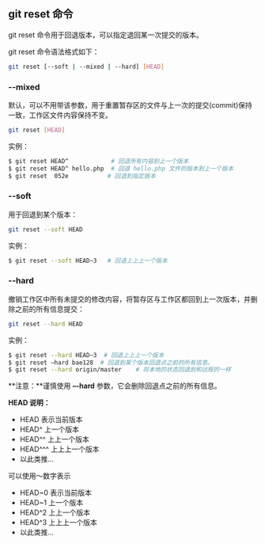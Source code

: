 ## git reset 命令

git reset 命令用于回退版本，可以指定退回某一次提交的版本。

git reset 命令语法格式如下：

```sh
git reset [--soft | --mixed | --hard] [HEAD]
```

### --mixed

默认，可以不用带该参数，用于重置暂存区的文件与上一次的提交(commit)保持一致，工作区文件内容保持不变。

```sh
git reset [HEAD] 
```

实例：

```sh
$ git reset HEAD^            # 回退所有内容到上一个版本  
$ git reset HEAD^ hello.php  # 回退 hello.php 文件的版本到上一个版本  
$ git reset  052e           # 回退到指定版本
```

### --soft

用于回退到某个版本：

```sh
git reset --soft HEAD
```

实例：

```sh
$ git reset --soft HEAD~3   # 回退上上上一个版本 
```

### --hard

撤销工作区中所有未提交的修改内容，将暂存区与工作区都回到上一次版本，并删除之前的所有信息提交：

```sh
git reset --hard HEAD
```

实例：

```sh
$ git reset --hard HEAD~3  # 回退上上上一个版本  
$ git reset –hard bae128  # 回退到某个版本回退点之前的所有信息。 
$ git reset --hard origin/master    # 将本地的状态回退到和远程的一样 
```

**注意：**谨慎使用 **–-hard** 参数，它会删除回退点之前的所有信息。

**HEAD 说明：**

- HEAD 表示当前版本
- HEAD^ 上一个版本
- HEAD^^ 上上一个版本
- HEAD^^^ 上上上一个版本
- 以此类推...

可以使用～数字表示

- HEAD~0 表示当前版本
- HEAD~1 上一个版本
- HEAD^2 上上一个版本
- HEAD^3 上上上一个版本
- 以此类推...